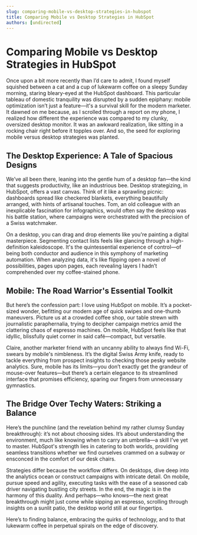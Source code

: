 ```yaml
---
slug: comparing-mobile-vs-desktop-strategies-in-hubspot
title: Comparing Mobile vs Desktop Strategies in HubSpot
authors: [undirected]
---
```


# Comparing Mobile vs Desktop Strategies in HubSpot

Once upon a bit more recently than I’d care to admit, I found myself squished between a cat and a cup of lukewarm coffee on a sleepy Sunday morning, staring bleary-eyed at the HubSpot dashboard. This particular tableau of domestic tranquility was disrupted by a sudden epiphany: mobile optimization isn’t just a feature—it's a survival skill for the modern marketer. It dawned on me because, as I scrolled through a report on my phone, I realized how different the experience was compared to my clunky, oversized desktop monitor. It was an awkward realization, like sitting in a rocking chair right before it topples over. And so, the seed for exploring mobile versus desktop strategies was planted. 

## The Desktop Experience: A Tale of Spacious Designs

We’ve all been there, leaning into the gentle hum of a desktop fan—the kind that suggests productivity, like an industrious bee. Desktop strategizing, in HubSpot, offers a vast canvas. Think of it like a sprawling picnic: dashboards spread like checkered blankets, everything beautifully arranged, with hints of artisanal touches. Tom, an old colleague with an inexplicable fascination for infographics, would often say the desktop was his battle station, where campaigns were orchestrated with the precision of a Swiss watchmaker.

On a desktop, you can drag and drop elements like you're painting a digital masterpiece. Segmenting contact lists feels like glancing through a high-definition kaleidoscope. It's the quintessential experience of control—of being both conductor and audience in this symphony of marketing automation. When analyzing data, it's like flipping open a novel of possibilities, pages upon pages, each revealing layers I hadn’t comprehended over my coffee-stained phone.

## Mobile: The Road Warrior's Essential Toolkit

But here’s the confession part: I love using HubSpot on mobile. It’s a pocket-sized wonder, befitting our modern age of quick swipes and one-thumb maneuvers. Picture us at a crowded coffee shop, our table strewn with journalistic paraphernalia, trying to decipher campaign metrics amid the clattering chaos of espresso machines. On mobile, HubSpot feels like that idyllic, blissfully quiet corner in said café—compact, but versatile.

Claire, another marketer friend with an uncanny ability to always find Wi-Fi, swears by mobile's nimbleness. It’s the digital Swiss Army knife, ready to tackle everything from prospect insights to checking those pesky website analytics. Sure, mobile has its limits—you don’t exactly get the grandeur of mouse-over features—but there’s a certain elegance to its streamlined interface that promises efficiency, sparing our fingers from unnecessary gymnastics.

## The Bridge Over Techy Waters: Striking a Balance

Here’s the punchline (and the revelation behind my rather clumsy Sunday breakthrough): it’s not about choosing sides. It’s about understanding the environment, much like knowing when to carry an umbrella—a skill I’ve yet to master. HubSpot's strength lies in catering to both worlds, providing seamless transitions whether we find ourselves crammed on a subway or ensconced in the comfort of our desk chairs. 

Strategies differ because the workflow differs. On desktops, dive deep into the analytics ocean or construct campaigns with intricate detail. On mobile, pursue speed and agility, executing tasks with the ease of a seasoned cab driver navigating bustling city streets. In the end, the magic is in the harmony of this duality. And perhaps—who knows—the next great breakthrough might just come while sipping an espresso, scrolling through insights on a sunlit patio, the desktop world still at our fingertips. 

Here’s to finding balance, embracing the quirks of technology, and to that lukewarm coffee in perpetual spirals on the edge of discovery.